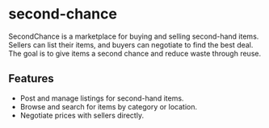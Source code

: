 # second-chance

SecondChance is a marketplace for buying and selling second-hand items. Sellers can list their items, and buyers can negotiate to find the best deal. The goal is to give items a second chance and reduce waste through reuse.

## Features
- Post and manage listings for second-hand items.
- Browse and search for items by category or location.
- Negotiate prices with sellers directly.
